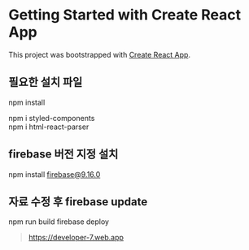 # Getting Started with Create React App

This project was bootstrapped with [Create React App](https://github.com/facebook/create-react-app).

## 필요한 설치 파일

npm install

npm i styled-components <br/>
npm i html-react-parser <br/>

## firebase 버전 지정 설치
npm install firebase@9.16.0

## 자료 수정 후 firebase update
npm run build
firebase deploy
> https://developer-7.web.app